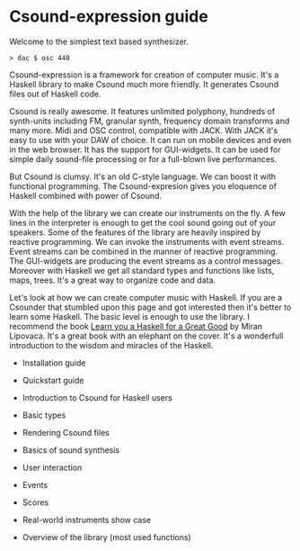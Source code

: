 Csound-expression guide
===============================================================================

Welcome to the simplest text based synthesizer. 

~~~{.haskell}
> dac $ osc 440
~~~

Csound-expression is a framework for creation of computer music.
It's a Haskell library to make Csound much more friendly.
It generates Csound files out of Haskell code.

Csound is really awesome. It features unlimited polyphony, hundreds of synth-units 
including FM, granular synth, frequency domain transforms and many more.
Midi and OSC control, compatible with JACK. With JACK it's easy to use with your DAW
of choice. It can run on mobile devices and even in the web browser. 
It has the support for GUI-widgets. It can be used for simple daily 
sound-file processing or for a full-blown live performances.

But Csound is clumsy. It's an old  C-style language. We can boost it with 
functional programming. The Csound-expresion gives you eloquence of Haskell 
combined with power of Csound.

With the help of the library we can create our instruments on the fly. 
A few lines in the interpreter is enough to get the cool sound going
out of your speakers. Some of the features of the library are heavily inspired
by reactive programming. We can invoke the instruments with event streams.
Event streams can be combined in the manner of reactive programming. 
The GUI-widgets are producing the event streams as a control messages. 
Moreover with Haskell we get all standard types and functions like 
lists, maps, trees. It's a great way to organize code and data.

Let's look at how we can create computer music with Haskell. 
If you are a Csounder that stumbled upon this page and got interested then
it's better to learn some Haskell. The basic level is enough to use 
the library. I recommend the book [Learn you a Haskell for a Great Good](http://learnyouahaskell.com/) by Miran Lipovaca.
It's a great book with an elephant on the cover. It's a wonderfull introduction to the
wisdom and miracles of the Haskell.

* Installation guide

* Quickstart guide

* Introduction to Csound for Haskell users

* Basic types

* Rendering Csound files

* Basics of sound synthesis

* User interaction

* Events

* Scores

* Real-world instruments show case

* Overview of the library (most used functions)
